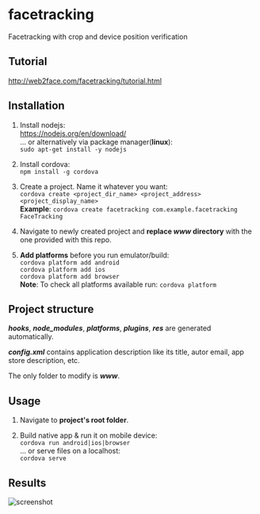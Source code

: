 # facetracking
Facetracking with crop and device position verification
## Tutorial
http://web2face.com/facetracking/tutorial.html

## Installation
1. Install nodejs:  
https://nodejs.org/en/download/  
... or alternatively via package manager(**linux**):  
`sudo apt-get install -y nodejs`

2. Install cordova:  
`npm install -g cordova`

3. Create a project. Name it whatever you want:  
`cordova create <project_dir_name> <project_address> <project_display_name>`  
**Example**: `cordova create facetracking com.example.facetracking FaceTracking`

4. Navigate to newly created project and **replace _www_ directory** with the one provided with this repo.

5. **Add platforms** before you run emulator/build:  
`cordova platform add android`  
`cordova platform add ios`  
`cordova platform add browser`  
**Note**: To check all platforms available run:
`cordova platform`

## Project structure
**_hooks_**, **_node_modules_**, **_platforms_**, **_plugins_**,  **_res_** are generated automatically.  

**_config.xml_** contains application description like its title, autor email, app store description, etc.  

The only folder to modify is **_www_**.

## Usage
1. Navigate to **project's root folder**.  

2. Build native app & run it on mobile device:  
`cordova run android|ios|browser`  
... or serve files on a localhost:  
`cordova serve`

## Results
![screenshot](https://web2face.com/facetracking/Screenshot.jpg)
